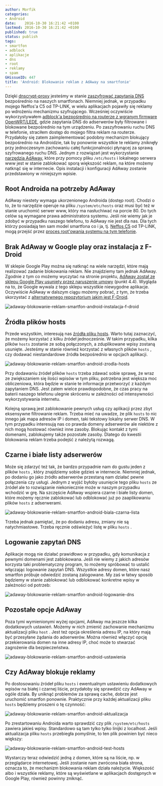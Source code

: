 ```yaml
---
author: Morfik
categories:
- Android
date:    2016-10-30 16:21:42 +0100
lastmod: 2016-10-30 16:21:42 +0100
published: true
status: publish
tags:
- smartfon
- adblock
- aplikacje
- dns
- root
- reklamy
- spam
GHissueID: 447
title: 'Android: Blokowanie reklam z AdAway na smartfonie'
---
```


Dzięki [dnscrypt-proxy][1] jesteśmy w stanie [zaszyfrować zapytania DNS][2] bezpośrednio na naszych
smartfonach. Niemniej jednak, w przypadku mojego Neffos'a C5 od TP-LINK, w wielu aplikacjach
pojawiły się reklamy po wdrożeniu mechanizmu szyfrującego. Wcześniej oczywiście wykorzystywałem
[adblock'a bezpośrednio na routerze z wgranym firmware OpenWRT/LEDE][3], gdzie zapytania DNS do
adserwerów były filtrowane i blokowane bezpośrednio na tym urządzeniu. Po zaszyfrowaniu ruchu DNS w
telefonie, straciłem dostęp do mojego filtra reklam na routerze. Przydałoby się zatem
zaimplementować podobny mechanizm blokujący bezpośrednio na Androidzie, tak by ponownie wszystkie
te reklamy zniknęły przy jednoczesnym zachowaniu całej funkcjonalności płynącej za sprawą
szyfrowanego ruchu DNS. Jednym z rozwiązań jest wykorzystanie [narzędzia AdAway][4], które przy
pomocy pliku `/etc/hosts` i lokalnego serwera www jest w stanie zablokować sporą większość reklam,
na które możemy natknąć się w internecie. Opis instalacji i konfiguracji AdAway zostanie
przedstawiony w niniejszym wpisie.

<!--more-->
## Root Androida na potrzeby AdAway

AdAway niestety wymaga ukorzenionego Androida (dostęp root). Chodzi o to, że to narzędzie operuje na
pliku `/system/etc/hosts` oraz musi być też w stanie uruchomić serwer www, który ma nasłuchiwać na
porcie 80. Do tych celów są wymagane prawa administratora systemu. Jeśli nie wiemy jak je zdobyć w
przypadku naszego telefonu, to AdAway nie jest dla nas. Dla tych którzy posiadają ten sam model
smartfona co i ja, tj. [Neffos C5][5] od TP-LINK, mogą przejść przez [proces root'owania systemu na
tym telefonie][6].

## Brak AdAway w Google play oraz instalacja z F-Droid

W sklepie Google Play można się natknąć na wiele narzędzi, które mają realizować zadanie blokowania
reklam. Nie znajdziemy tam jednak AdAway. Zgodnie z tym co możemy wyczytać na stronie projektu,
[AdAway został ze sklepu Google Play usunięty przez naruszenie umowy][7] (punkt 4.4). Wygląda na
to, że Google wywala z tego sklepu wszystkie niewygodne aplikacje. Oczywiście AdAway w dalszym ciągu
możemy pobrać, z tym, że trzeba skorzystać z [alternatywnego repozytorium jakim jest F-Droid][8].

![adaway-blokowanie-reklam-smartfon-android-instalacja-f-droid](/img/2016/10/001.adaway-blokowanie-reklam-smartfon-android-instalacja-f-droid.png#huge)

## Źródła plików hosts

Przede wszystkim, interesują nas [źródła pliku hosts][9]. Warto tutaj zaznaczyć, że możemy
korzystać z kilku źródeł jednocześnie. W takim przypadku, kilka plików `hosts` zostanie ze sobą
połączonych, a zduplikowane wpisy zostaną usunięte. Jesteśmy w stanie również korzystać z własnych
plików `hosts` , czy dodawać niestandardowe źródła bezpośrednio w opcjach aplikacji.

![adaway-blokowanie-reklam-smartfon-android-zrodla-hosts](/img/2016/10/002.adaway-blokowanie-reklam-smartfon-android-zrodla-hosts.png#huge)

Przy dodawaniu źródeł plików `hosts` trzeba zdawać sobie sprawę, że wraz ze zwiększaniem się ilości
wpisów w tym pliku, potrzebna jest większa moc obliczeniowa, która będzie w stanie te informacje
przetworzyć z każdym zapytaniem DNS. Jest zatem wielce prawdopodobne, że czas pracy na baterii
naszego telefonu ulegnie skróceniu w zależności od intensywności wykorzystywania internetu.

Kolejną sprawą jest zablokowanie pewnych usług czy aplikacji przez zbyt eksensywne filtrowanie
reklam. Trzeba mieć na uwadze, że plik `hosts` to nic innego jak mapa adresów IP i domen, taki
tekstowy lokalny serwer DNS. W tym przypadku interesują nas co prawda domeny adserwerów ale niektóre
z nich mogą hostować również inne zasoby. Blokując kontakt z tymi domenami, zablokujemy także
pozostałe zasoby. Dlatego do kwestii blokowania reklam trzeba podejść z należytą rozwagą.

## Czarne i białe listy adserwerów

Może się zdarzyć też tak, że bardzo przypadnie nam do gustu jeden z plików `hosts` , który
znajdziemy sobie gdzieś w internecie. Niemniej jednak, po dodaniu go jako źródło adserwerów
przestaną nam działać pewne połączenia czy usługi. Jednym z wyjść byłoby usunięcie tego pliku
`hosts` ze źródeł ale to rozwiązanie niekoniecznie może w naszym przypadku wchodzić w grę. Na
szczęście AdAway wspiera czarne i białe listy domen, które możemy ręcznie zablokować lub
odblokować już po zaaplikowaniu plików `hosts` z adserwerami.

![adaway-blokowanie-reklam-smartfon-android-biala-czarna-lista](/img/2016/10/003.adaway-blokowanie-reklam-smartfon-android-biala-czarna-lista.png#huge)

Trzeba jednak pamiętać, że po dodaniu adresu, zmiany nie są natychmiastowe. Trzeba ręcznie odświeżyć
listę w pliku `hosts` .

## Logowanie zapytań DNS

Aplikacje mogą nie działać prawidłowo w przypadku, gdy komunikacja z pewnymi domenami jest
zablokowana. Jeśli nie wiemy z jakich adresów korzysta taki problematyczny program, to możemy
spróbować to ustalić włączając logowanie zapytań DNS. Wszystkie adresy domen, które nasz smartfon
próbuje odwiedzić zostaną zalogowane. My zaś w łatwy sposób będziemy w stanie zablokować lub
odblokować konkretne wpisy w zależności od potrzeb:

![adaway-blokowanie-reklam-smartfon-android-logowanie-dns](/img/2016/10/004.adaway-blokowanie-reklam-smartfon-android-logowanie-dns.png#big)

## Pozostałe opcje AdAway

Poza tymi wymienionymi wyżej opcjami, AdAway ma jeszcze kilka dodatkowych ustawień. Możemy w nich
zmienić zachowanie mechanizmu aktualizacji pliku `host` . Jest też opcja określenia adresu IP, na
który mają być przesyłane żądania do adserwerów. Można również włączyć opcję przekierowania domen
na inne adresy IP, choć może to stwarzać zagrożenie dla bezpieczeństwa.

![adaway-blokowanie-reklam-smartfon-android-ustawienia](/img/2016/10/005.adaway-blokowanie-reklam-smartfon-android-ustawienia.png#huge)

## Czy AdAway blokuje reklamy

Po dostosowaniu źródeł pliku `hosts` i ewentualnym ustawieniu dodatkowych wpisów na białej i czarnej
liście, przydałoby się sprawdzić czy AdAway w ogóle działa. By uniknąć problemów za sprawą cache,
dobrze jest uruchomić smartfon ponownie. Praktycznie przy każdej aktualizacji pliku `hosts` będziemy
proszeni o tę czynność:

![adaway-blokowanie-reklam-smartfon-android-aktualizacja](/img/2016/10/006.adaway-blokowanie-reklam-smartfon-android-aktualizacja.png#huge)

Po zrestartowaniu Androida warto sprawdzić czy plik `/system/etc/hosts` zawiera jakieś wpisy.
Standardowo są tam tylko tylko linijki z localhost. Jeśli aktualizacja pliku `hosts` przebiegła
pomyślnie, to ten plik powinien być nieco większy:

![adaway-blokowanie-reklam-smartfon-android-test-hosts](/img/2016/10/007.adaway-blokowanie-reklam-smartfon-android-test-hosts.png#huge)

Wystarczy teraz odwiedzić jedną z domen, które są na liście, np. w przeglądarce internetowej. Jeśli
zostanie nam zwrócona biała strona, oznacza to, że mechanizm blokowania reklam działa należycie.
Większość albo i wszystkie reklamy, które są wyświetlane w aplikacjach dostępnych w Google Play,
również powinny zniknąć.


[1]: https://dnscrypt.org/
[2]: /post/jak-zaszyfrowac-zapytania-dns-na-smartfonie-dnscrypt-proxy/
[3]: /post/blokowanie-reklam-adblock-na-domowym-routerze-wifi/
[4]: https://adaway.org/
[5]: /post/recenzja-smartfon-neffos-c5-od-tp-link/
[6]: /post/android-root-smartfona-neffos-c5-od-tp-link/
[7]: https://play.google.com/about/developer-distribution-agreement.html
[8]: /post/android-repozytorium-aplikacji-opensource-f-droid/
[9]: https://github.com/AdAway/AdAway/wiki/HostsSources

